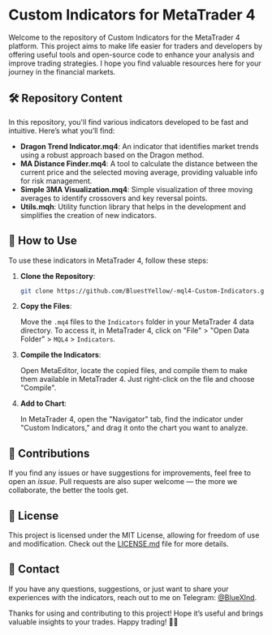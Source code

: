 # Custom Indicators for MetaTrader 4

Welcome to the repository of Custom Indicators for the MetaTrader 4 platform. This project aims to make life easier for traders and developers by offering useful tools and open-source code to enhance your analysis and improve trading strategies. I hope you find valuable resources here for your journey in the financial markets.

## 🛠️ Repository Content

In this repository, you'll find various indicators developed to be fast and intuitive. Here’s what you’ll find:

- **Dragon Trend Indicator.mq4**: An indicator that identifies market trends using a robust approach based on the Dragon method.
- **MA Distance Finder.mq4**: A tool to calculate the distance between the current price and the selected moving average, providing valuable info for risk management.
- **Simple 3MA Visualization.mq4**: Simple visualization of three moving averages to identify crossovers and key reversal points.
- **Utils.mqh**: Utility function library that helps in the development and simplifies the creation of new indicators.

## 🚀 How to Use

To use these indicators in MetaTrader 4, follow these steps:

1. **Clone the Repository**:

   ```bash
   git clone https://github.com/BluestYellow/-mql4-Custom-Indicators.git
   ```

2. **Copy the Files**:

   Move the `.mq4` files to the `Indicators` folder in your MetaTrader 4 data directory. To access it, in MetaTrader 4, click on "File" > "Open Data Folder" > `MQL4` > `Indicators`.

3. **Compile the Indicators**:

   Open MetaEditor, locate the copied files, and compile them to make them available in MetaTrader 4. Just right-click on the file and choose "Compile".

4. **Add to Chart**:

   In MetaTrader 4, open the "Navigator" tab, find the indicator under "Custom Indicators," and drag it onto the chart you want to analyze.

## 🤖 Contributions

If you find any issues or have suggestions for improvements, feel free to open an *issue*. Pull requests are also super welcome — the more we collaborate, the better the tools get.

## 📃 License

This project is licensed under the MIT License, allowing for freedom of use and modification. Check out the [LICENSE.md](LICENSE.md) file for more details.

## 📩 Contact

If you have any questions, suggestions, or just want to share your experiences with the indicators, reach out to me on Telegram: [@BlueXInd](https://t.me/BlueXInd).

Thanks for using and contributing to this project! Hope it’s useful and brings valuable insights to your trades. Happy trading! 🌱🚀

